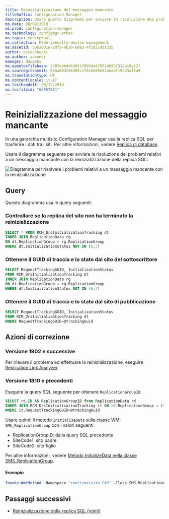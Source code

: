 ```yaml
---
title: Reinizializzazione del messaggio mancante
titleSuffix: Configuration Manager
description: Usare questo diagramma per avviare la risoluzione dei problemi relativi a un messaggio mancante con la reinizializzazione della replica SQL in Configuration Manager
ms.date: 08/09/2019
ms.prod: configuration-manager
ms.technology: configmgr-other
ms.topic: conceptual
ms.collection: M365-identity-device-management
ms.assetid: 39a3001e-2df5-4b36-bd83-4f1d21dda335
author: aczechowski
ms.author: aaroncz
manager: dougeby
ms.openlocfilehash: 2307a4bddb3651f0954e479f34b987312a18e12f
ms.sourcegitcommit: 6b5a003256305c1f0cb605e52aeaaf19c23af5a9
ms.translationtype: HT
ms.contentlocale: it-IT
ms.lasthandoff: 08/12/2019
ms.locfileid: "68957611"
---
```

# <a name="reinit-missing-message"></a>Reinizializzazione del messaggio mancante

In una gerarchia multisito Configuration Manager usa la replica SQL per trasferire i dati tra i siti. Per altre informazioni, vedere [Replica di database](/sccm/core/plan-design/hierarchy/database-replication).

Usare il diagramma seguente per avviare la risoluzione dei problemi relativi a un messaggio mancante con la reinizializzazione della replica SQL:

![Diagramma per risolvere i problemi relativi a un messaggio mancante con la reinizializzazione](media/reinit-missing-message.svg)

## <a name="queries"></a>Query

Questo diagramma usa le query seguenti:

### <a name="check-if-site-replication-hasnt-finished-reinit"></a>Controllare se la replica del sito non ha terminato la reinizializzazione

```sql
SELECT * FROM RCM_DrsInitializationTracking dt
INNER JOIN ReplicationData rg
ON dt.ReplicationGroup = rg.ReplicationGroup
WHERE dt.InitializationStatus NOT IN (6,7)
```

### <a name="get-the-trackingguid--status-from-subscriber-site"></a>Ottenere il GUID di traccia e lo stato dal sito del sottoscrittore

```sql
SELECT RequestTrackingGUID, InitializationStatus
FROM RCM_DrsInitializationTracking dt
INNER JOIN ReplicationData rg
ON dt.ReplicationGroup = rg.ReplicationGroup
WHERE dt.InitializationStatus NOT IN (6,7)
```

### <a name="get-the-trackingguid--status-from-the-publishing-site"></a>Ottenere il GUID di traccia e lo stato dal sito di pubblicazione

```sql
SELECT RequestTrackingGUID, InitializationStatus
FROM RCM_DrsInitializationTracking dt
WHERE RequestTrackingGUID=@trackingGuid
```

## <a name="remediation-actions"></a>Azioni di correzione

### <a name="version-1902-and-later"></a>Versione 1902 e successive

Per rilevare il problema ed effettuare la reinizializzazione, eseguire [Replication Link Analyzer](/sccm/core/servers/manage/monitor-replication#BKMK_RLA).

### <a name="version-1810-and-earlier"></a>Versione 1810 e precedenti

Eseguire la query SQL seguente per ottenere `ReplicationGroupID`:

```sql
SELECT rd.ID AS ReplicationGroupID from ReplicationData rd
INNER JOIN RCM_DrsInitializationTracking it ON rd.ReplicationGroup = it.ReplicationGroup
WHERE it.RequestTrackingGUID=@trackingGuid
```

Usare quindi il metodo `InitializeData` sulla classe WMI `SMS_ReplicationGroup` con i valori seguenti:

- ReplicationGroupID: dalla query SQL precedente
- SiteCode1: sito padre
- SiteCode2: sito figlio

Per altre informazioni, vedere [Metodo InitializeData nella classe SMS_ReplicationGroup](/sccm/develop/reference/core/servers/configure/initializedata-method-in-class-sms_replicationgroup).

#### <a name="example"></a>Esempio

```PowerShell
Invoke-WmiMethod –Namespace "root\sms\site_CAS" -Class SMS_ReplicationGroup –Name InitializeData -ArgumentList "20", "CAS", "PR1"
```

## <a name="next-steps"></a>Passaggi successivi

- [Reinizializzazione della replica SQL (reinit)](/sccm/core/servers/manage/replication/sql-replication-reinit)
